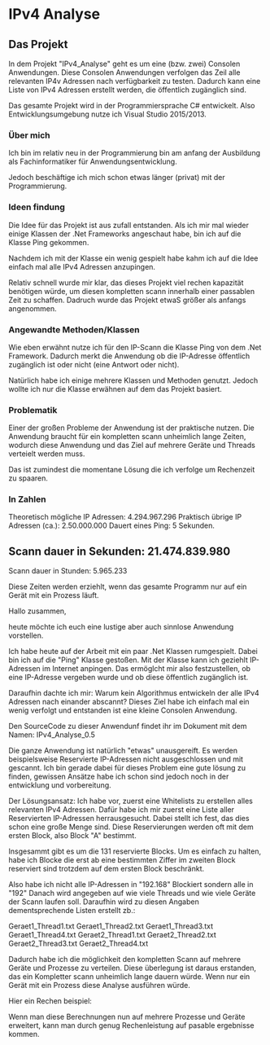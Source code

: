 # IPv4 Analyse

## Das Projekt
In dem Projekt "IPv4_Analyse" geht es um eine (bzw. zwei) Consolen Anwendungen.
Diese Consolen Anwendungen verfolgen das Zeil alle relevanten IP4v Adressen nach verfügbarkeit zu testen.
Dadurch kann eine Liste von IPv4 Adressen erstellt werden, die öffentlich zugänglich sind.

Das gesamte Projekt wird in der Programmiersprache C# entwickelt.
Also Entwicklungsumgebung nutze ich Visual Studio 2015/2013.

### Über mich
Ich bin im relativ neu in der Programmierung bin am anfang der Ausbildung als 
Fachinformatiker für Anwendungsentwicklung.

Jedoch beschäftige ich mich schon etwas länger (privat) mit der Programmierung.

### Ideen findung
Die Idee für das Projekt ist aus zufall entstanden.
Als ich mir mal wieder einige Klassen der .Net Frameworks angeschaut habe,
bin ich auf die Klasse Ping gekommen.

Nachdem ich mit der Klasse ein wenig gespielt habe kahm ich auf die Idee
einfach mal alle IPv4 Adressen anzupingen.

Relativ schnell wurde mir klar, das dieses Projekt viel rechen kapazität benötigen würde, 
um diesen kompletten scann innerhalb einer passablen Zeit zu schaffen. Dadruch wurde das
Projekt etwaS größer als anfangs angenommen.

### Angewandte Methoden/Klassen
Wie eben erwähnt nutze ich für den IP-Scann die Klasse Ping von dem .Net Framework.
Dadurch merkt die Anwendung ob die IP-Adresse öffentlich zugänglich ist oder nicht
(eine Antwort oder nicht).

Natürlich habe ich einige mehrere Klassen und Methoden genutzt.
Jedoch wollte ich nur die Klasse erwähnen auf dem das Projekt basiert.

### Problematik
Einer der großen Probleme der Anwendung ist der praktische nutzen.
Die Anwendung braucht für ein kompletten scann unheimlich lange Zeiten,
wodurch diese Anwendung und das Ziel auf mehrere Geräte und Threads verteielt werden muss.

Das ist zumindest die momentane Lösung die ich verfolge um
Rechenzeit zu spaaren.

### In Zahlen
Theoretisch mögliche IP Adressen: 4.294.967.296
Praktisch übrige IP Adressen (ca.): 2.50.000.000
Dauert eines Ping: 5 Sekunden.

Scann dauer in Sekunden: 21.474.839.980
----------------------------------------
Scann dauer in Stunden: 5.965.233

Diese Zeiten werden erziehlt, wenn das gesamte Programm nur auf ein Gerät mit ein Prozess läuft.

Hallo zusammen,

heute möchte ich euch eine lustige aber auch sinnlose Anwendung vorstellen.

Ich habe heute auf der Arbeit mit ein paar .Net Klassen rumgespielt. Dabei bin ich auf die "Ping" Klasse gestoßen. 
Mit der Klasse kann ich geziehlt IP-Adressen im Internet anpingen. Das ermöglcht mir also festzustellen, ob eine IP-Adresse
vergeben wurde und ob diese öffentlich zugänglich ist.

Daraufhin dachte ich mir:
Warum kein Algorithmus entwickeln der alle IPv4 Adressen nach einander abscannt?
Dieses Ziel habe ich einfach mal ein wenig verfolgt und entstanden ist eine kleine Consolen Anwendung.

Den SourceCode zu dieser Anwendunf findet ihr im Dokument mit dem Namen: IPv4_Analyse_0.5

Die ganze Anwendung ist natürlich "etwas" unausgereift. Es werden beispielsweise Reservierte IP-Adressen
nicht ausgeschlossen und mit gescannt. Ich bin gerade dabei für dieses Problem eine gute lösung zu finden,
gewissen Ansätze habe ich schon sind jedoch noch in der entwicklung und vorbereitung.

Der Lösungsansatz:
Ich habe vor, zuerst eine Whitelists zu erstellen alles relevanten IPv4 Adressen. Dafür habe ich mir
zuerst eine Liste aller Reservierten IP-Adressen herrausgesucht. Dabei stellt ich fest, das dies schon
eine große Menge sind. Diese Reservierungen werden oft mit dem ersten Block, also Block "A" bestimmt.

Insgesammt gibt es um die 131 reservierte Blocks. Um es einfach zu halten, habe ich Blocke die erst 
ab eine bestimmten Ziffer im zweiten Block reserviert sind trotzdem auf dem ersten Block beschränkt.

Also habe ich nicht alle IP-Adressen in "192.168" Blockiert sondern alle in "192"
Danach wird angegeben auf wie viele Threads und wie viele Geräte der Scann laufen soll.
Daraufhin wird zu diesen Angaben dementsprechende Listen erstellt zb.:

Geraet1_Thread1.txt
Geraet1_Thread2.txt
Geraet1_Thread3.txt
Geraet1_Thread4.txt
Geraet2_Thread1.txt
Geraet2_Thread2.txt
Geraet2_Thread3.txt
Geraet2_Thread4.txt

Dadurch habe ich die möglichkeit den kompletten Scann auf mehrere Geräte und Prozesse zu verteilen.
Diese überlegung ist daraus erstanden, das ein Kompletter scann unheimlich lange dauern würde.
Wenn nur ein Gerät mit ein Prozess diese Analyse ausführen würde.

Hier ein Rechen beispiel:




Wenn man diese Berechnungen nun auf mehrere Prozesse und Geräte erweitert,
kann man durch genug Rechenleistung auf pasable ergebnisse kommen.
